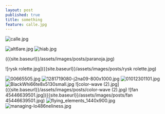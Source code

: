 ```yaml
---
layout: post
published: true
title: something
feature: calle.jpg
---
```

![calle.jpg]({{site.baseurl}}/assets/images/posts/calle.jpg)

![alt6are.jpg]({{site.baseurl}}/assets/images/posts/alt6are.jpg)
![hiab.jpg]({{site.baseurl}}/assets/images/posts/hiab.jpg)


({{site.baseurl}}/assets/images/posts/paranoja.jpg)

![rysk rolette.jpg]({{site.baseurl}}/assets/images/posts/rysk rolette.jpg)

![00665505.jpg]({{site.baseurl}}/assets/images/posts/00665505.jpg)
![1281719080-j2na09-800x1000.jpg]({{site.baseurl}}/assets/images/posts/1281719080-j2na09-800x1000.jpg)
![01012301101.jpg]({{site.baseurl}}/assets/images/posts/01012301101.jpg)
![BlackWhi66te8x5130small.jpg]({{site.baseurl}}/assets/images/posts/BlackWhi66te8x5130small.jpg)
![color-wave (2).jpg]({{site.baseurl}}/assets/images/posts/color-wave (2).jpg)
![fan 45446639501.jpg]({{site.baseurl}}/assets/images/posts/fan 45446639501.jpg)
![flying_elements_1440x900.jpg]({{site.baseurl}}/assets/images/posts/flying_elements_1440x900.jpg)
![managing-lo486neliness.jpg]({{site.baseurl}}/assets/images/posts/managing-lo486neliness.jpg)
